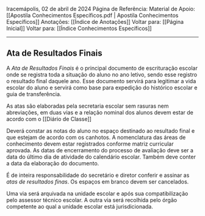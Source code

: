 Iracemápolis, 02 de abril de 2024
Página de Referência:
Material de Apoio: [[Apostila Conhecimentos Específicos.pdf | Apostila Conhecimentos Específicos]]
Anotações: [[Índice de Anotações]]
Voltar para: [[Página Inicial]]
Voltar para: [[Índice Conhecimentos Específicos]]
___________________
## Ata de Resultados Finais
A *Ata de Resultados Finais* é o principal documento de escrituração escolar onde se registra toda a situação do aluno no ano letivo, sendo esse registro o resultado final daquele ano.
Esse documento servirá para legitimar a vida escolar do aluno e servirá como base para expedição do histórico escolar e guia de transferência.

As atas são elaboradas pela secretaria escolar sem rasuras nem abreviações, em duas vias e a relação nominal dos alunos devem estar de acordo com o [[Diário de Classe]]

Deverá constar as notas do aluno no espaço destinado ao resultado final e que estejam de acordo com os canhotos.
A nomenclatura das áreas de conhecimento devem estar registrados conforme matriz curricular aprovada.
As datas de encerramento do processo de avaliação deve ser a data do último dia de atividade do calendário escolar.
Também deve conter a data da elaboração do documento.

É de inteira responsabilidade do secretário e diretor conferir e assinar as *atas de resultados finas*. Os espaços em branco devem ser cancelados.

Uma via será arquivada na unidade escolar e após sua compatibilização pelo assessor técnico escolar. A outra via será recolhida pelo órgão competente ao qual a unidade escolar está jurisdicionada.


